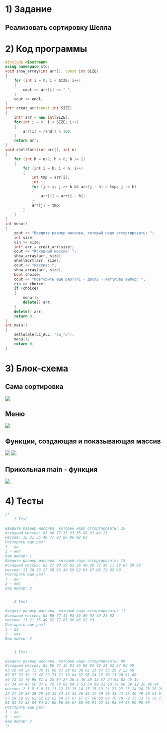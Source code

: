 # 1) Задание
## Реализовать сортировку Шелла

# 2) Код программы
```cpp
#include <iostream>
using namespace std;
void show_array(int arr[], const int SIZE)
{
    for (int i = 0; i < SIZE; i++)
    {
        cout << arr[i] << " ";
    }
    cout << endl;
}
int* creat_arr(const int SIZE)
{
    int* arr = new int[SIZE];
    for(int i = 0; i < SIZE; i++)
    {
        arr[i] = rand() % 100;
    }
    return arr;
}
void shellSort(int arr[], int n)
{
    for (int h = n/2; h > 0; h /= 2)
    {
        for (int i = h; i < n; i++)
        {
            int tmp = arr[i];
            int j;
            for (j = i; j >= h && arr[j - h] > tmp; j -= h)
            {
                arr[j] = arr[j - h];
            }
            arr[j] = tmp;
        }
    }
}
int menu()
{
    cout << "Введите размер массива, который надо отсортировать: ";
    int size;
    cin >> size;
    int* arr = creat_arr(size);
    cout << "Исходный массив: ";
    show_array(arr, size);
    shellSort(arr, size);
    cout << "массив: ";
    show_array(arr, size);
    bool choice;
    cout << "Повторить еще раз?\n1 - да\n2 - нет\nВаш выбор: ";
    cin >> choice;
    if (choice)
    {
        menu();
        delete[] arr;
    }
    delete[] arr;
    return 0;
}
int main()
{
    setlocale(LC_ALL, "ru_ru");
    menu();
    return 0;
}
```
# 3) Блок-схема
## Сама сортировка
 <image src ="https://github.com/MishaNyasha/Labs_PSTU_2023/blob/main/Sem_2/Labs/Lab_shell_sort/diagrams/Shell_sort_shellSort.png">
   
## Меню
<image src ="https://github.com/MishaNyasha/Labs_PSTU_2023/blob/main/Sem_2/Labs/Lab_shell_sort/diagrams/Shell_sort_menu.png">
    
## Функции, создающая и показывающая массив
<image src ="https://github.com/MishaNyasha/Labs_PSTU_2023/blob/main/Sem_2/Labs/Lab_shell_sort/diagrams/Shell_sort_creat_arr.png">
<image src ="https://github.com/MishaNyasha/Labs_PSTU_2023/blob/main/Sem_2/Labs/Lab_shell_sort/diagrams/Shell_sort_show_array.png">
    
## Прикольная main - функция
<image src ="https://github.com/MishaNyasha/Labs_PSTU_2023/blob/main/Sem_2/Labs/Lab_shell_sort/diagrams/Shell_sort_main.png">
          
      
# 4) Тесты
```cpp
/*
    1 Test
    
Введите размер массива, который надо отсортировать: 10
Исходный массив: 83 86 77 15 93 35 86 92 49 21 
массив: 15 21 35 49 77 83 86 86 92 93 
Повторить еще раз?
1 - да
2 - нет
Ваш выбор: 1
Введите размер массива, который надо отсортировать: 15
Исходный массив: 62 27 90 59 63 26 40 26 72 36 11 68 67 29 82 
массив: 11 26 26 27 29 36 40 59 62 63 67 68 72 82 90 
Повторить еще раз?
1 - да
2 - нет
Ваш выбор: 2


    2 Test
    
Введите размер массива, который надо отсортировать: 11
Исходный массив: 83 86 77 15 93 35 86 92 49 21 62 
массив: 15 21 35 49 62 77 83 86 86 92 93 
Повтороть еще раз?
1 - да
2 - нет
Ваш выбор: 2


    3 Test
    
Введите размер массива, который надо отсортировать: 99
Исходный массив: 83 86 77 15 93 35 86 92 49 21 62 27 90 59
63 26 40 26 72 36 11 68 67 29 82 30 62 23 67 35 29 2 22 58
69 67 93 56 11 42 29 73 21 19 84 37 98 24 15 70 13 26 91 80
56 73 62 70 96 81 5 25 84 27 36 5 46 29 13 57 24 95 82 45 14
67 34 64 43 50 87 8 76 78 88 84 3 51 54 99 32 60 76 68 39 12 26 86 94 
массив: 2 3 5 5 8 11 11 12 13 13 14 15 15 19 21 21 22 23 24 24 25 26 26 26 26 
27 27 29 29 29 29 30 32 34 35 35 36 36 37 39 40 42 43 45 46 49 50 51 54 56 56 
57 58 59 60 62 62 62 63 64 67 67 67 67 68 68 69 70 70 72 73 73 76 76 77 78 80 
81 82 82 83 84 84 84 86 86 86 87 88 90 91 92 93 93 94 95 96 98 99 
Повторить еще раз?
1 - да
2 - нет
Ваш выбор: 2
*/
```
